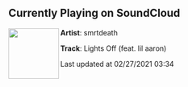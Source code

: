 ## Currently Playing on SoundCloud

[<img align="left" width="100" src="https://i1.sndcdn.com/artworks-2iQamQDUYEbZ-0-t50x50.png">](https://soundcloud.com/smrtdeath/lights-off-feat-lil-aaron)

**Artist**: smrtdeath 

**Track**: Lights Off (feat. lil aaron)

Last updated at 02/27/2021 03:34
